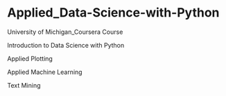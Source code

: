 # Applied_Data-Science-with-Python
University of Michigan_Coursera Course

Introduction to Data Science with Python

Applied Plotting

Applied Machine Learning

Text Mining

